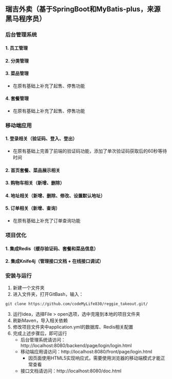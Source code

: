 ## 瑞吉外卖（基于SpringBoot和MyBatis-plus，来源黑马程序员）

### 后台管理系统

#### 1. 员工管理

#### 2. 分类管理

#### 3. 菜品管理
- 在原有基础上补充了起售、停售功能

#### 4. 套餐管理
- 在原有基础上补充了起售、停售功能

### 移动端应用

#### 1. 登录相关（验证码、登入、登出）
- 在原有基础上完善了前端的验证码功能，添加了单次验证码获取后的60秒等待时间

#### 2. 首页套餐、菜品展示相关

#### 3. 购物车相关（新增、删除）

#### 4. 地址相关（新增、删除、修改、设置默认地址）

#### 5. 订单相关（新增、查询）
- 在原有基础上补充了订单查询功能

### 项目优化
#### 1. 集成Redis（缓存验证码、套餐和菜品信息）
#### 2. 集成Knife4j（管理接口文档 + 在线接口调试）

### 安装与运行
1. 新建一个文件夹
2. 进入文件夹，打开GitBash，输入：
```
git clone https://github.com/codeMyLife830/reggie_takeout.git/
```
3. 运行idea，选择File > open选项，选中克隆到本地的项目文件夹
4. 刷新Maven，导入相关依赖
5. 修改项目文件夹中application.yml的数据库、Redis相关配置
6. 完成上述步骤后，即可运行
   - 后台管理系统请访问：http://localhost:8080/backend/page/login/login.html
   - 移动端应用请访问：http://localhost:8080/front/page/login.html
     - 因页面使用HTML5实现响应式，需要使用浏览器的移动端模式才能正常查看
   - 接口文档请访问：http://localhost:8080/doc.html
